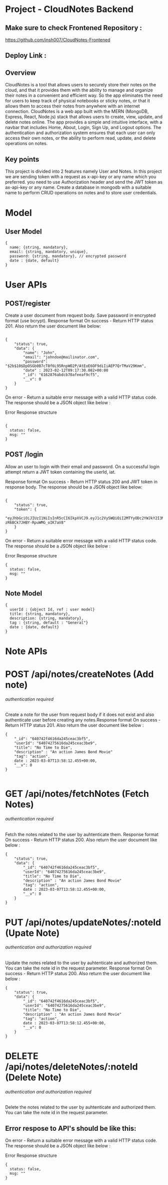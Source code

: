 # Project - CloudNotes Backend

## Make sure to check Frontened Repository :  
https://github.com/insh007/CloudNotes-Frontened

## Deploy Link :

## Overview
CloudNotes is a tool that allows users to securely store their notes on the cloud, and that it provides them with the ability to manage and organize their notes in a convenient and efficient way.
So the app eliminates the need for users to keep track of physical notebooks or sticky notes, or that it allows them to access their notes from anywhere with an internet connection.
CloudNotes is a web app built with the MERN (MongoDB, Express, React, Node.js) stack that allows users to create, view, update, and delete notes online. The app provides a simple and intuitive interface, with a navbar that includes Home, About, Login, Sign Up, and Logout options.
The authentication and authorization system ensures that each user can only access their own notes, or the ability to perform read, update, and delete operations on notes.

## Key points

This project is divided into 2 features namely User and Notes. In this project we are sending token with a request as x-api-key or any name which you preferred. you need to use Authorization header and send the JWT token as ax-api-key or any name. Create a database in mongodb with a suitable name to perform CRUD operations on notes and to store user credentials.

# Model

## User Model

```
{ 
  name: {string, mandatory},
  email: {string, mandatory, unique},
  password: {string, mandatory}, // encrypted password
  date : {date, default}
}
```

# User APIs

## POST/register

Create a user document from request body. Save password in encrypted format (use bcrypt). 
Response format On success - Return HTTP status 201. Also return the user document like below:

```

{
    "status": true,
    "data": {
        "name": "John",
        "email": "johndoe@mailinator.com",
        "password": "$2b$10$DpOSGb0B7cT0f6L95RnpWO2P/AtEoE6OF9diIiAEP7QrTMaV29Kmm",
        "date" : 2023-02-12T09:17:30.082+00:00
        "_id": "6162876abdcb70afeeaf9cf5",
        "__v": 0
    }
}

```

On error - Return a suitable error message with a valid HTTP status code. The response should be a JSON object like below :

Error Response structure
```

{
  status: false,
  msg: ""
}

```


## POST /login

Allow an user to login with their email and password. On a successful login attempt return a JWT token containing the userId, iat.

Response format On success - Return HTTP status 200 and JWT token in response body. The response should be a JSON object like below: 

```

{
    "status": true,
    "token": {
        "eyJhbGciOiJIUzI1NiIsInR5cCI6IkpXVCJ9.eyJ1c2VySWQiOiI2MTYyODc2YWJkY2I3MGFmZWVhZjljZjUiLCJpYXQiOjE2MzM4NDczNzYsImV4cCI6MTYzMzg4MzM3Nn0.PgcBPLLg4J01Hyin-zR6BCk7JHBY-RpuWMG_oIK7aV8"
    }
}

```

On error - Return a suitable error message with a valid HTTP status code. The response should be a JSON object like below :

Error Response structure
```
{
  status: false,
  msg: ""
}

```

## Note Model

```
{ 
  userId : {object Id, ref : user model}
  title: {string, mandatory},
  description: {string, mandatory},
  tag : {string, default : "General"}
  date : {date, default}
}
```

# Note APIs

# POST /api/notes/createNotes (Add note)
###### authentication required

Create a note for the user from request body if it does not exist and also authenticate user before creating any notes.Response format On success - Return HTTP status 201. Also return the user document like below :

```
{
    "_id": "640742f4616da245ceac3bf5",
    "userId": "64074275616da245ceac3be9",
    "title": "No Time to Die",
    "description" : "An action James Bond Movie"
    "tag": "action",
    date : 2023-03-07T13:58:12.455+00:00,
    "__v": 0
}


```

# GET /api/notes/fetchNotes (Fetch Notes)
###### authentication required

Fetch the notes related to the user by auhtenticate them.
Response format On success - Return HTTP status 200. Also return the user document like below :

```
{
    "status": true,
    "data": {
        "_id": "640742f4616da245ceac3bf5",
        "userId": "64074275616da245ceac3be9",
        "title": "No Time to Die",
        "description" : "An action James Bond Movie"
        "tag": "action",
        date : 2023-03-07T13:58:12.455+00:00,
        "__v": 0
    }
}
```

# PUT /api/notes/updateNotes/:noteId (Upate Note)
###### authentication and authorization required

Update the notes related to the user by auhtenticate and authorized them. You can take the note id in the request parameter.
Response format On success - Return HTTP status 200. Also return the user document like below :

```
{
    "status": true,
    "data": {
        "_id": "640742f4616da245ceac3bf5",
        "userId": "64074275616da245ceac3be9",
        "title": "No Time to Die",
        "description" : "An action James Bond Movie"
        "tag": "action",
        date : 2023-03-07T13:58:12.455+00:00,
        "__v": 0
    }
}
```

# DELETE /api/notes/deleteNotes/:noteId (Delete Note)
###### authentication and authorization required

Delete the notes related to the user by auhtenticate and authorized them. You can take the note id in the request parameter.


## Error respose to API's should be like this:
On error - Return a suitable error message with a valid HTTP status code. The response should be a JSON object like below :

Error Response structure
```
{
  status: false,
  msg: ""
}

```